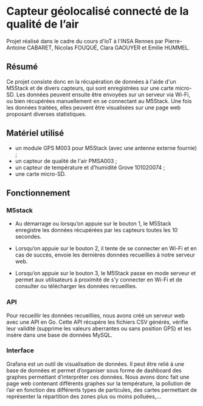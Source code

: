 # Capteur géolocalisé connecté de la qualité de l’air

Projet réalisé dans le cadre du cours d'IoT à l'INSA Rennes par Pierre-Antoine CABARET, Nicolas FOUQUÉ, Clara GAOUYER et Emilie HUMMEL.

## Résumé
Ce projet consiste donc en la récupération de données à l'aide d'un M5Stack et de divers capteurs, qui sont enregistrées sur une carte micro-SD.
Les données peuvent ensuite être envoyées sur un serveur via Wi-Fi, ou bien récupérées manuellement en se connectant au M5Stack.
Une fois les données traitées, elles peuvent être visualisées sur une page web proposant diverses statistiques.

## Matériel utilisé
- un module GPS M003 pour M5Stack (avec une antenne externe fournie) ;
- un capteur de qualité de l'air PMSA003 ;
- un capteur de température et d'humidité Grove 101020074 ;
- une carte micro-SD.

## Fonctionnement

### M5stack
- Au démarrage ou lorsqu’on appuie sur le bouton 1, le M5Stack enregistre les données récupérées par les capteurs toutes les 10 secondes.

- Lorsqu’on appuie sur le bouton 2, il tente de se connecter en Wi-Fi et en cas de succès, envoie les dernières données recueillies à notre serveur web.

- Lorsqu’on appuie sur le bouton 3, le M5Stack passe en mode serveur et permet aux utilisateurs à proximité de s’y connecter en Wi-Fi et de consulter ou télécharger les données recueillies.

### API
Pour recueillir les données recueillies, nous avons créé un serveur web avec une API en Go. Cette API récupère les fichiers CSV générés, vérifie leur validité (supprime les valeurs aberrantes ou sans position GPS) et les insère dans une base de données MySQL.

### Interface
Grafana est un outil de visualisation de données. Il peut être relié à une base de données et permet d’organiser sous forme de dashboard des graphes permettant d’interpréter ces données.
Nous avons donc fait une page web contenant différents graphes sur la température, la pollution de l’air en fonction des différents types de particules, des cartes permettant de représenter la répartition des zones plus ou moins polluées,...

